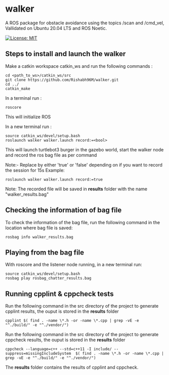 # walker
A ROS package for obstacle avoidance using the topics /scan and /cmd_vel, Vallidated on Ubuntu 20.04 LTS and ROS Noetic.

[![License: MIT](https://img.shields.io/badge/License-MIT-blue.svg)](https://opensource.org/licenses/MIT)


## Steps to install and launch the walker
Make a catkin workspace catkin_ws and run the following commands :
  
```
cd <path_to_ws>/catkin_ws/src
git clone https://github.com/Rishabh96M/walker.git
cd ../
catkin_make
```

In a terminal run :
```
roscore
```
This will initialize ROS

In a new terminal run : 
```
source catkin_ws/devel/setup.bash
roslaunch walker walker.launch record:=<bool>
```
This will launch turtlebot3 burger in the gazebo world, start the walker node and record the ros bag file as per command

Note:- Replace <bool> by either 'true' or 'false' depending on if you want to record the session for 15s
Example:
```
roslaunch walker walker.launch record:=true
```

Note: The recorded file will be saved in **results** folder with the name "walker_results.bag"

## Checking the information of bag file
To check the information of the bag file, run the following command in the location where bag file is saved:
```
rosbag info walker_results.bag
```

## Playing from the bag file
With roscore and the listener node running, in a new terminal run:
```
source catkin_ws/devel/setup.bash
rosbag play rosbag_chatter_results.bag
```

## Running cpplint & cppcheck tests
Run the following command in the src directory of the project to generate cpplint results, the ouput is stored in the **results** folder
```
cpplint $( find . -name \*.h -or -name \*.cpp | grep -vE -e "^./build/" -e "^./vendor/")
```
Run the following command in the src directory of the project to generate cppcheck results, the ouput is stored in the **results** folder
```
cppcheck --language=c++ --std=c++11 -I include/ --suppress=missingIncludeSystem  $( find . -name \*.h -or -name \*.cpp | grep -vE -e "^./build/" -e "^./vendor/")
```

The **results** folder contains the results of cpplint and cppcheck.
